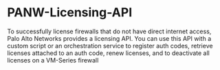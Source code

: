 # PANW-Licensing-API
To successfully license firewalls that do not have direct internet access, Palo Alto Networks provides a licensing API. You can use this API with a custom script or an orchestration service to register auth codes, retrieve licenses attached to an auth code, renew licenses, and to deactivate all licenses on a VM-Series firewall
